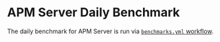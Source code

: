 # APM Server Daily Benchmark

The daily benchmark for APM Server is run via [`benchmarks.yml` workflow](https://github.com/elastic/apm-server/actions/workflows/benchmarks.yml).
